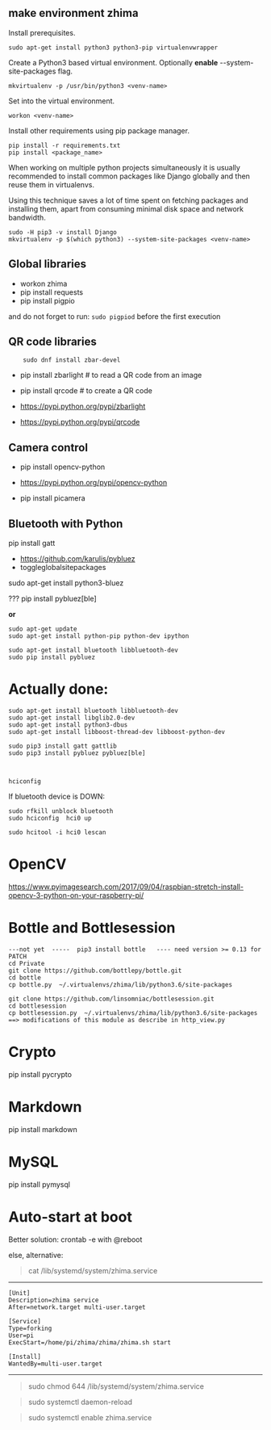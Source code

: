 
make environment **zhima**
--------------------------

Install prerequisites.

    sudo apt-get install python3 python3-pip virtualenvwrapper
    
Create a Python3 based virtual environment. Optionally **enable** --system-site-packages flag.

    mkvirtualenv -p /usr/bin/python3 <venv-name>
    
Set into the virtual environment.

    workon <venv-name>
    
Install other requirements using pip package manager.

    pip install -r requirements.txt
    pip install <package_name>
    
When working on multiple python projects simultaneously it is usually recommended to install common packages like Django globally and then reuse them in virtualenvs.

Using this technique saves a lot of time spent on fetching packages and installing them, apart from consuming minimal disk space and network bandwidth.

    sudo -H pip3 -v install Django
    mkvirtualenv -p $(which python3) --system-site-packages <venv-name>

Global libraries
----------------

- workon zhima
- pip install requests
- pip install pigpio

and do not forget to run: `sudo pigpiod` before the first execution


QR code libraries
-----------------


````
    sudo dnf install zbar-devel   
````


- pip install zbarlight  # to read a QR code from an image
- pip install qrcode  # to create a QR code

- https://pypi.python.org/pypi/zbarlight
- https://pypi.python.org/pypi/qrcode


Camera control
--------------
- pip install opencv-python
- https://pypi.python.org/pypi/opencv-python

- pip install picamera

Bluetooth with Python
---------------------

pip install gatt
- https://github.com/karulis/pybluez
- toggleglobalsitepackages

sudo apt-get install python3-bluez

??? pip install pybluez[ble]

**or**

    sudo apt-get update
    sudo apt-get install python-pip python-dev ipython

    sudo apt-get install bluetooth libbluetooth-dev
    sudo pip install pybluez


Actually done:
==============
    sudo apt-get install bluetooth libbluetooth-dev
    sudo apt-get install libglib2.0-dev
    sudo apt-get install python3-dbus
    sudo apt-get install libboost-thread-dev libboost-python-dev

    sudo pip3 install gatt gattlib
    sudo pip3 install pybluez pybluez[ble]



    hciconfig
    
If bluetooth device is DOWN:

    sudo rfkill unblock bluetooth
    sudo hciconfig  hci0 up

    sudo hcitool -i hci0 lescan

OpenCV
======
https://www.pyimagesearch.com/2017/09/04/raspbian-stretch-install-opencv-3-python-on-your-raspberry-pi/

Bottle and Bottlesession
========================

    ---not yet  -----  pip3 install bottle   ---- need version >= 0.13 for PATCH
    cd Private
    git clone https://github.com/bottlepy/bottle.git
    cd bottle
    cp bottle.py  ~/.virtualenvs/zhima/lib/python3.6/site-packages

    git clone https://github.com/linsomniac/bottlesession.git
    cd bottlesession
    cp bottlesession.py  ~/.virtualenvs/zhima/lib/python3.6/site-packages
    ==> modifications of this module as describe in http_view.py 
    
    
Crypto
======

pip install pycrypto


Markdown
========

pip install markdown


MySQL
=====

pip install pymysql


Auto-start at boot
==================


Better solution: crontab -e with @reboot

else, alternative:

> cat /lib/systemd/system/zhima.service

--------
    [Unit]
    Description=zhima service
    After=network.target multi-user.target
      
    [Service]
    Type=forking
    User=pi
    ExecStart=/home/pi/zhima/zhima/zhima.sh start 
 
    [Install]
    WantedBy=multi-user.target

--------

> sudo chmod 644 /lib/systemd/system/zhima.service

> sudo systemctl daemon-reload

> sudo systemctl enable zhima.service



